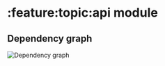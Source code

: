 # :feature:topic:api module
## Dependency graph
![Dependency graph](../../../docs/images/graphs/dep_graph_feature_topic_api.svg)
